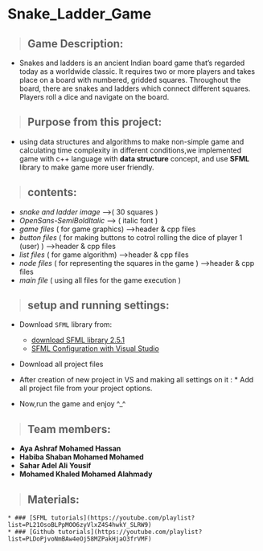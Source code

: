 # Snake_Ladder_Game
> ## Game Description:
   * Snakes and ladders is an ancient Indian board game that’s regarded today as a worldwide classic. It requires two or more players and      takes place on a board with numbered, gridded squares. Throughout the board, there are snakes and ladders which connect different        squares. Players roll a dice and navigate on the board.
   
> ## Purpose from this project:
   * using data structures and algorithms to make non-simple game and calculating time complexity in different conditions,we implemented      game with c++ language with **data structure** concept, and use **SFML** library to make game more user friendly. 
   
> ## contents:
   * _snake and ladder image_ -->( 30 squares )
   * _OpenSans-SemiBoldItalic_ --> ( italic font ) 
   * _game files_   ( for game graphics)  -->header & cpp files
   * _button files_ ( for making buttons to cotrol rolling the dice of player 1 (user) )  -->header & cpp files
   * _list files_   ( for game algorithm)  -->header & cpp files
   * _node files_   ( for representing the squares in the game )  -->header & cpp files
   * _main file_    ( using all files for the game execution )
   
> ## setup and running settings:
   * Download `SFML` library from:
        * [download SFML library 2.5.1](https://www.sfml-dev.org/download/sfml/2.5.1/)
        * [SFML Configuration with Visual Studio](https://www.sfml-dev.org/tutorials/2.5/start-vc.php)
       
  * Download all project files 
  * After creation of new project in VS and making all settings on it :
            * Add all project file from your project options.
  * Now,run the game and enjoy ^_^
> ## Team members:
   - **Aya Ashraf Mohamed Hassan** 
   - **Habiba Shaban Mohamed Mohamed**
   - **Sahar Adel Ali Yousif**
   - **Mohamed Khaled Mohamed Alahmady**
> ## Materials:
    * ### [SFML tutorials](https://youtube.com/playlist?list=PL21OsoBLPpMOO6zyVlxZ4S4hwkY_SLRW9)
    * ### [Github tutorials](https://youtube.com/playlist?list=PLDoPjvoNmBAw4eOj58MZPakHjaO3frVMF)

   
        

   
   

